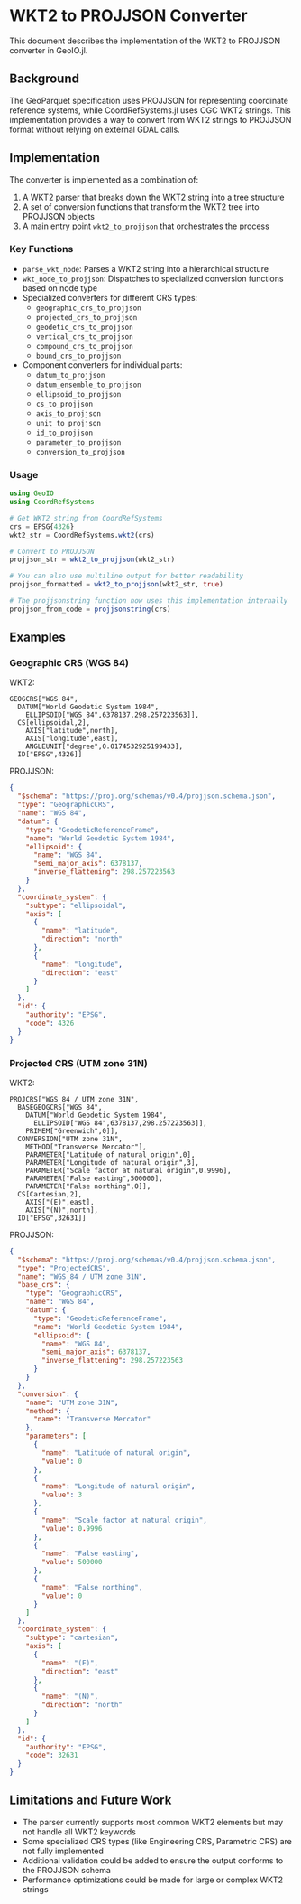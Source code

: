 # WKT2 to PROJJSON Converter

This document describes the implementation of the WKT2 to PROJJSON converter in GeoIO.jl.

## Background

The GeoParquet specification uses PROJJSON for representing coordinate reference systems, while CoordRefSystems.jl uses OGC WKT2 strings. This implementation provides a way to convert from WKT2 strings to PROJJSON format without relying on external GDAL calls.

## Implementation

The converter is implemented as a combination of:

1. A WKT2 parser that breaks down the WKT2 string into a tree structure
2. A set of conversion functions that transform the WKT2 tree into PROJJSON objects
3. A main entry point `wkt2_to_projjson` that orchestrates the process

### Key Functions

- `parse_wkt_node`: Parses a WKT2 string into a hierarchical structure
- `wkt_node_to_projjson`: Dispatches to specialized conversion functions based on node type
- Specialized converters for different CRS types:
  - `geographic_crs_to_projjson`
  - `projected_crs_to_projjson`
  - `geodetic_crs_to_projjson`
  - `vertical_crs_to_projjson`
  - `compound_crs_to_projjson`
  - `bound_crs_to_projjson`
- Component converters for individual parts:
  - `datum_to_projjson`
  - `datum_ensemble_to_projjson`
  - `ellipsoid_to_projjson`
  - `cs_to_projjson`
  - `axis_to_projjson`
  - `unit_to_projjson`
  - `id_to_projjson`
  - `parameter_to_projjson`
  - `conversion_to_projjson`

### Usage

```julia
using GeoIO
using CoordRefSystems

# Get WKT2 string from CoordRefSystems
crs = EPSG{4326}
wkt2_str = CoordRefSystems.wkt2(crs)

# Convert to PROJJSON
projjson_str = wkt2_to_projjson(wkt2_str)

# You can also use multiline output for better readability
projjson_formatted = wkt2_to_projjson(wkt2_str, true)

# The projjsonstring function now uses this implementation internally
projjson_from_code = projjsonstring(crs)
```

## Examples

### Geographic CRS (WGS 84)

WKT2:
```
GEOGCRS["WGS 84",
  DATUM["World Geodetic System 1984",
    ELLIPSOID["WGS 84",6378137,298.257223563]],
  CS[ellipsoidal,2],
    AXIS["latitude",north],
    AXIS["longitude",east],
    ANGLEUNIT["degree",0.0174532925199433],
  ID["EPSG",4326]]
```

PROJJSON:
```json
{
  "$schema": "https://proj.org/schemas/v0.4/projjson.schema.json",
  "type": "GeographicCRS",
  "name": "WGS 84",
  "datum": {
    "type": "GeodeticReferenceFrame",
    "name": "World Geodetic System 1984",
    "ellipsoid": {
      "name": "WGS 84",
      "semi_major_axis": 6378137,
      "inverse_flattening": 298.257223563
    }
  },
  "coordinate_system": {
    "subtype": "ellipsoidal",
    "axis": [
      {
        "name": "latitude",
        "direction": "north"
      },
      {
        "name": "longitude",
        "direction": "east"
      }
    ]
  },
  "id": {
    "authority": "EPSG",
    "code": 4326
  }
}
```

### Projected CRS (UTM zone 31N)

WKT2:
```
PROJCRS["WGS 84 / UTM zone 31N",
  BASEGEOGCRS["WGS 84",
    DATUM["World Geodetic System 1984",
      ELLIPSOID["WGS 84",6378137,298.257223563]],
    PRIMEM["Greenwich",0]],
  CONVERSION["UTM zone 31N",
    METHOD["Transverse Mercator"],
    PARAMETER["Latitude of natural origin",0],
    PARAMETER["Longitude of natural origin",3],
    PARAMETER["Scale factor at natural origin",0.9996],
    PARAMETER["False easting",500000],
    PARAMETER["False northing",0]],
  CS[Cartesian,2],
    AXIS["(E)",east],
    AXIS["(N)",north],
  ID["EPSG",32631]]
```

PROJJSON:
```json
{
  "$schema": "https://proj.org/schemas/v0.4/projjson.schema.json",
  "type": "ProjectedCRS",
  "name": "WGS 84 / UTM zone 31N",
  "base_crs": {
    "type": "GeographicCRS",
    "name": "WGS 84",
    "datum": {
      "type": "GeodeticReferenceFrame",
      "name": "World Geodetic System 1984",
      "ellipsoid": {
        "name": "WGS 84",
        "semi_major_axis": 6378137,
        "inverse_flattening": 298.257223563
      }
    }
  },
  "conversion": {
    "name": "UTM zone 31N",
    "method": {
      "name": "Transverse Mercator"
    },
    "parameters": [
      {
        "name": "Latitude of natural origin",
        "value": 0
      },
      {
        "name": "Longitude of natural origin",
        "value": 3
      },
      {
        "name": "Scale factor at natural origin",
        "value": 0.9996
      },
      {
        "name": "False easting",
        "value": 500000
      },
      {
        "name": "False northing",
        "value": 0
      }
    ]
  },
  "coordinate_system": {
    "subtype": "cartesian",
    "axis": [
      {
        "name": "(E)",
        "direction": "east"
      },
      {
        "name": "(N)",
        "direction": "north"
      }
    ]
  },
  "id": {
    "authority": "EPSG",
    "code": 32631
  }
}
```

## Limitations and Future Work

- The parser currently supports most common WKT2 elements but may not handle all WKT2 keywords
- Some specialized CRS types (like Engineering CRS, Parametric CRS) are not fully implemented
- Additional validation could be added to ensure the output conforms to the PROJJSON schema
- Performance optimizations could be made for large or complex WKT2 strings 